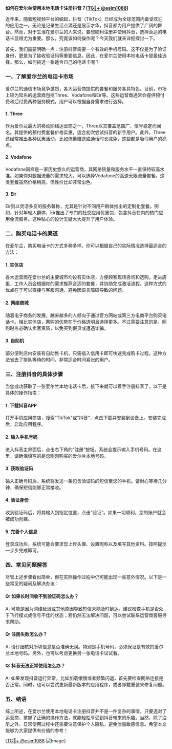 **如何在爱尔兰使用本地电话卡注册抖音？[[TG💪+ @esim1088](https://t.me/s/esim1088)]**

近年来，随着短视频平台的崛起，抖音（TikTok）已经成为全球范围内备受欢迎的应用之一。无论是记录生活点滴还是展示才华，抖音都为用户提供了广阔的舞台。然而，对于生活在爱尔兰的人来说，要想顺利注册并使用抖音，选择合适的电话卡显得尤为重要。那么，究竟该如何操作呢？今天我们就来详细探讨一下。

首先，我们需要明确一点：注册抖音需要一个有效的手机号码。这不仅是为了验证身份，更是为了接收验证码等重要信息。因此，在爱尔兰使用本地电话卡是最佳选择。那么，如何挑选一张适合自己的电话卡呢？

### 一、了解爱尔兰的电话卡市场

爱尔兰的通信市场竞争激烈，各大运营商提供的套餐和服务各具特色。目前，市场上较为知名的运营商包括Three、Vodafone和Eir等。这些运营商通常会提供预付费和后付费两种服务模式，用户可以根据自身需求进行选择。

#### 1. Three
作为爱尔兰最大的移动网络运营商之一，Three以其覆盖范围广、信号稳定而闻名。其提供的预付费套餐价格实惠，适合初次尝试抖音的新手用户。此外，Three还经常推出各种优惠活动，比如流量赠送或通话时长减免，这些都是吸引用户的亮点。

#### 2. Vodafone
Vodafone同样是一家历史悠久的运营商，其网络质量和服务水平一直保持较高水准。如果你对数据流量的需求较大，可以选择Vodafone的高速无限流量套餐。这类套餐虽然价格稍高，但性价比却非常出色。

#### 3. Eir
Eir则以灵活多变的服务著称，尤其是针对不同用户群体推出的定制化套餐。例如，针对年轻人群体，Eir推出了专门的社交应用优惠包，包含抖音在内的热门应用免流服务。这种贴心的设计无疑大大提升了用户体验。

### 二、购买电话卡的渠道

在爱尔兰，购买电话卡的方式多种多样，你可以根据自己的实际情况选择最适合的方法：

#### 1. 实体店
各大运营商在爱尔兰的主要城市均设有实体店，方便顾客现场咨询和选购。走进店里，工作人员会根据你的需求推荐合适的套餐，并协助完成激活流程。这种方式的优点在于可以直接与客服沟通，避免因语言障碍导致的问题。

#### 2. 网络商城
随着电子商务的发展，越来越多的人倾向于通过官方网站或第三方电商平台购买电话卡。相比实体店，网购的优势在于价格透明且选择更多。不过需要注意的是，网购时务必确认卖家资质，以免买到假货或遭遇诈骗。

#### 3. 自助机
部分便利店内安装有自助售卡机，只需插入信用卡即可快速完成购卡过程。这种方法省去了排队等待的时间，非常适合时间紧张的用户。

### 三、注册抖音的具体步骤

当您成功获取了一张爱尔兰本地电话卡后，接下来就可以着手注册抖音了。以下是具体的操作指南：

#### 1. 下载抖音APP
打开手机应用商店，搜索“TikTok”或“抖音”，点击下载并安装到设备上。安装完成后，启动应用程序。

#### 2. 输入手机号码
进入抖音主界面后，点击右下角的“注册”按钮。系统会提示输入手机号码。在这里，请确保填写的是您刚刚购买的爱尔兰本地号码。

#### 3. 获取验证码
输入正确号码后，系统将发送一条包含验证码的短信至您的手机。请耐心等待几分钟，确保短信能够正常接收。

#### 4. 验证身份
收到验证码后，将其输入到指定位置，点击“验证”。如果一切顺利，您的账户就会被成功创建。

#### 5. 完善个人信息
登录成功后，系统可能会要求您上传头像、设置昵称以及填写其他资料。按照提示一步步完成即可。

### 四、常见问题解答

尽管上述步骤看似简单，但在实际操作过程中仍可能出现一些意外情况。以下是一些常见的疑问及解决办法：

#### Q: 如果长时间收不到验证码怎么办？
A: 可能是因为网络延迟或其他原因导致短信未能及时到达。建议检查手机是否处于飞行模式或信号不佳的状态；若仍然无法解决问题，可以尝试联系运营商客服寻求帮助。

#### Q: 注册失败怎么办？
A: 请仔细核对所填信息是否准确无误。特别是手机号码，必须保证是有效的爱尔兰本地号码。另外，也可以考虑更换另一张电话卡试试看。

#### Q: 抖音无法正常使用怎么办？
A: 如果发现抖音运行异常，比如加载缓慢或者频繁闪退，首先要检查网络连接是否正常。同时，也可以尝试更新最新版本的应用程序，或者卸载重装来修复问题。

### 五、结语

综上所述，在爱尔兰使用本地电话卡注册抖音并不是一件复杂的事情。只要选对了运营商、掌握了正确的操作方法，就能轻松享受到抖音带来的乐趣。当然，除了注册之外，日常使用过程中还需要注意保护个人隐私，避免泄露敏感信息。希望本文能够为大家提供有价值的参考！

[[TG💪+ @esim1088](https://t.me/s/esim1088) ![Image](https://i.postimg.cc/4NQfJmqS/Snipaste-2025-05-13-00-14-12.png)]